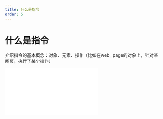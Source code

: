 ```yaml
---
title: 什么是指令
order: 5
---
```

# 什么是指令

 介绍指令的基本概念：对象、元素、操作（比如在web_ page的对象上，针对某网页，执行了某个操作）

<iframe class="w-full aspect-video" src="//player.bilibili.com/player.html?isOutside=true&aid=114390330253104&bvid=BV16jLvzpEpA&cid=29579019608&p=1" scrolling="no" border="0" frameborder="no" framespacing="0" allowfullscreen="true"></iframe>
